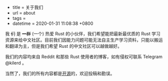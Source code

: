  - title = 关于我们
 - url = about
 - tags = 
 - datetime = 2020-01-31 11:08:38 +0800


我 ~~们~~ 是 ~~一群~~ (一个) 热爱 Rust 的小伙伴，我们希望能把最新最优质的 Rust 学习资源来给中文社区。目前我们因能力问题可能无法自主生产学习资料，只能以搬运和翻译为主，但是我们希望 Rust 的中文社区可以越做越好。

我们的内容均来自 Reddit 和那些 Rust 使用者的博客，如有侵权可联系 Telegram @kilerd 。

当然了，我们的所有内容都是[开源](https://github.com/Kilerd/resource.rs)的，欢迎投稿和勘误。